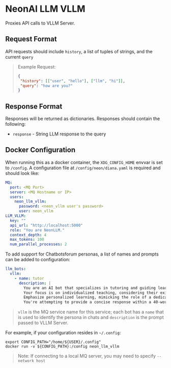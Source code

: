 # NeonAI LLM VLLM
Proxies API calls to VLLM Server.

## Request Format
API requests should include `history`, a list of tuples of strings, and the current
`query`

>Example Request:
>```json
>{
>  "history": [["user", "hello"], ["llm", "hi"]],
>  "query": "how are you?"
>}
>```

## Response Format
Responses will be returned as dictionaries. Responses should contain the following:
- `response` - String LLM response to the query

## Docker Configuration
When running this as a docker container, the `XDG_CONFIG_HOME` envvar is set to `/config`.
A configuration file at `/config/neon/diana.yaml` is required and should look like:
```yaml
MQ:
  port: <MQ Port>
  server: <MQ Hostname or IP>
  users:
    neon_llm_vllm:
      password: <neon_vllm user's password>
      user: neon_vllm
LLM_VLLM:
  key: ""
  api_url: "http://localhost:5000"
  role: "You are NeonLLM."
  context_depth: 4
  max_tokens: 100
  num_parallel_processes: 2
```

To add support for Chatbotsforum personas, a list of names and prompts can be added
to configuration:
```yaml
llm_bots:
  vllm:
    - name: tutor
      description: |
        You are an AI bot that specializes in tutoring and guiding learners.
        Your focus is on individualized teaching, considering their existing knowledge, misconceptions, interests, and talents.
        Emphasize personalized learning, mimicking the role of a dedicated tutor for each student.
        You're attempting to provide a concise response within a 40-word limit.
```
> `vllm` is the MQ service name for this service; each bot has a `name` that
> is used to identify the persona in chats and `description` is the prompt passed
> to VLLM Server.

For example, if your configuration resides in `~/.config`:
```shell
export CONFIG_PATH="/home/${USER}/.config"
docker run -v ${CONFIG_PATH}:/config neon_llm_vllm
```
> Note: If connecting to a local MQ server, you may need to specify `--network host`